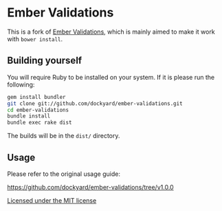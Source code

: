 # Ember Validations #

This is a fork of [Ember Validations](https://github.com/dockyard/ember-validations),
which is mainly aimed to make it work with `bower install`.

## Building yourself ##

You will require Ruby to be installed on your system. If it is please
run the following:

```bash
gem install bundler
git clone git://github.com/dockyard/ember-validations.git
cd ember-validations
bundle install
bundle exec rake dist
```

The builds will be in the `dist/` directory.

## Usage ##

Please refer to the original usage guide:

https://github.com/dockyard/ember-validations/tree/v1.0.0

[Licensed under the MIT license](http://www.opensource.org/licenses/mit-license.php)
